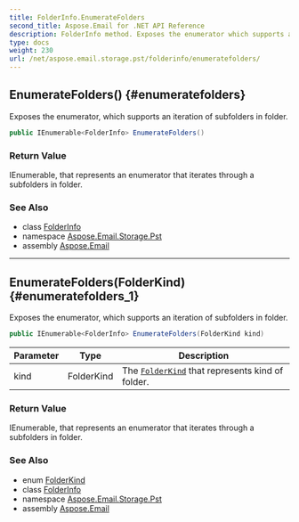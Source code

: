 ```yaml
---
title: FolderInfo.EnumerateFolders
second_title: Aspose.Email for .NET API Reference
description: FolderInfo method. Exposes the enumerator which supports an iteration of subfolders in folder
type: docs
weight: 230
url: /net/aspose.email.storage.pst/folderinfo/enumeratefolders/
---
```

## EnumerateFolders() {#enumeratefolders}

Exposes the enumerator, which supports an iteration of subfolders in folder.

```csharp
public IEnumerable<FolderInfo> EnumerateFolders()
```

### Return Value

IEnumerable, that represents an enumerator that iterates through a subfolders in folder.

### See Also

* class [FolderInfo](../)
* namespace [Aspose.Email.Storage.Pst](../../folderinfo/)
* assembly [Aspose.Email](../../../)

---

## EnumerateFolders(FolderKind) {#enumeratefolders_1}

Exposes the enumerator, which supports an iteration of subfolders in folder.

```csharp
public IEnumerable<FolderInfo> EnumerateFolders(FolderKind kind)
```

| Parameter | Type | Description |
| --- | --- | --- |
| kind | FolderKind | The [`FolderKind`](../../folderkind/) that represents kind of folder. |

### Return Value

IEnumerable, that represents an enumerator that iterates through a subfolders in folder.

### See Also

* enum [FolderKind](../../folderkind/)
* class [FolderInfo](../)
* namespace [Aspose.Email.Storage.Pst](../../folderinfo/)
* assembly [Aspose.Email](../../../)


